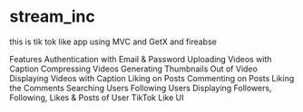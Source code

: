 # stream_inc
this is  tik tok like app using MVC and GetX and fireabse  

Features
Authentication with Email & Password
Uploading Videos with Caption
Compressing Videos
Generating Thumbnails Out of Video
Displaying Videos with Caption
Liking on Posts
Commenting on Posts
Liking the Comments
Searching Users
Following Users
Displaying Followers, Following, Likes & Posts of User
TikTok Like UI
